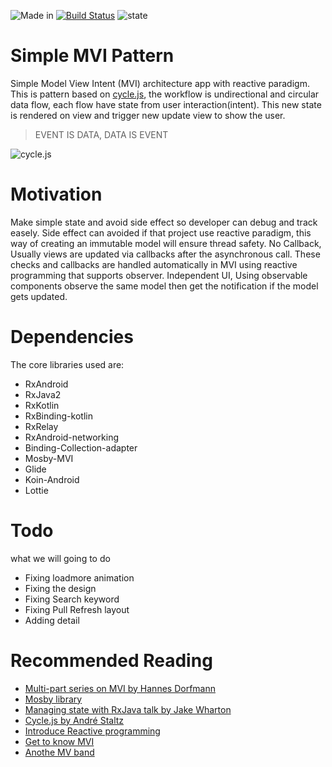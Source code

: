 ![Made in](https://img.shields.io/badge/made%20in-kotlin-blue.svg)
[![Build Status](https://travis-ci.org/Leviaran/Simple_MVI_Pattern.svg?branch=master)](https://travis-ci.org/Leviaran/Simple_MVI_Pattern)
![state](https://img.shields.io/badge/state-development-red.svg)

# Simple MVI Pattern
Simple Model View Intent (MVI) architecture app with reactive paradigm. This is pattern based on [cycle.js](https://youtu.be/1zj7M1LnJV4), the workflow is undirectional and circular data flow, each flow have state from user interaction(intent). This new state is rendered on view and trigger new update view to show the user.

> EVENT IS DATA, DATA IS EVENT

![cycle.js](http://hannesdorfmann.com/images/mvi/mvi-cicle.png)

# Motivation
Make simple state and avoid side effect so developer can debug and track easely. Side effect can avoided if that project use reactive paradigm, this way of creating an immutable model will ensure thread safety. 
No Callback, Usually views are updated via callbacks after the asynchronous call. These checks and callbacks are handled automatically in MVI using reactive programming that supports observer.
Independent UI, Using observable components observe the same model then get the notification if the model gets updated.

# Dependencies
The core libraries used are:
* RxAndroid
* RxJava2
* RxKotlin
* RxBinding-kotlin
* RxRelay
* RxAndroid-networking
* Binding-Collection-adapter
* Mosby-MVI
* Glide
* Koin-Android
* Lottie

# Todo
what we will going to do
* Fixing loadmore animation
* Fixing the design
* Fixing Search keyword
* Fixing Pull Refresh layout
* Adding detail

# Recommended Reading
* [Multi-part series on MVI by Hannes Dorfmann](http://hannesdorfmann.com/android/mosby3-mvi-1)
* [Mosby library](https://github.com/sockeqwe/mosby)
* [Managing state with RxJava talk by Jake Wharton](https://www.youtube.com/watch?v=0IKHxjkgop4)
* [Cycle.js by André Staltz](https://cycle.js.org/)
* [Introduce Reactive programming](http://blog.danlew.net/2017/07/27/an-introduction-to-functional-reactive-programming/)
* [Get to know MVI](http://thenewstack.io/developers-need-know-mvi-player-view-intent/)
* [Anothe MV band](https://proandroiddev.com/mvi-a-new-member-of-the-mv-band-6f7f0d23bc8a)
